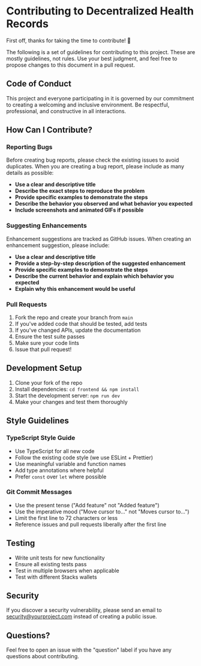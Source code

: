 # Contributing to Decentralized Health Records

First off, thanks for taking the time to contribute! 🎉

The following is a set of guidelines for contributing to this project. These are mostly guidelines, not rules. Use your best judgment, and feel free to propose changes to this document in a pull request.

## Code of Conduct

This project and everyone participating in it is governed by our commitment to creating a welcoming and inclusive environment. Be respectful, professional, and constructive in all interactions.

## How Can I Contribute?

### Reporting Bugs

Before creating bug reports, please check the existing issues to avoid duplicates. When you are creating a bug report, please include as many details as possible:

- **Use a clear and descriptive title**
- **Describe the exact steps to reproduce the problem**
- **Provide specific examples to demonstrate the steps**
- **Describe the behavior you observed and what behavior you expected**
- **Include screenshots and animated GIFs if possible**

### Suggesting Enhancements

Enhancement suggestions are tracked as GitHub issues. When creating an enhancement suggestion, please include:

- **Use a clear and descriptive title**
- **Provide a step-by-step description of the suggested enhancement**
- **Provide specific examples to demonstrate the steps**
- **Describe the current behavior and explain which behavior you expected**
- **Explain why this enhancement would be useful**

### Pull Requests

1. Fork the repo and create your branch from `main`
2. If you've added code that should be tested, add tests
3. If you've changed APIs, update the documentation
4. Ensure the test suite passes
5. Make sure your code lints
6. Issue that pull request!

## Development Setup

1. Clone your fork of the repo
2. Install dependencies: `cd frontend && npm install`
3. Start the development server: `npm run dev`
4. Make your changes and test them thoroughly

## Style Guidelines

### TypeScript Style Guide

- Use TypeScript for all new code
- Follow the existing code style (we use ESLint + Prettier)
- Use meaningful variable and function names
- Add type annotations where helpful
- Prefer `const` over `let` where possible

### Git Commit Messages

- Use the present tense ("Add feature" not "Added feature")
- Use the imperative mood ("Move cursor to..." not "Moves cursor to...")
- Limit the first line to 72 characters or less
- Reference issues and pull requests liberally after the first line

## Testing

- Write unit tests for new functionality
- Ensure all existing tests pass
- Test in multiple browsers when applicable
- Test with different Stacks wallets

## Security

If you discover a security vulnerability, please send an email to security@yourproject.com instead of creating a public issue.

## Questions?

Feel free to open an issue with the "question" label if you have any questions about contributing.

